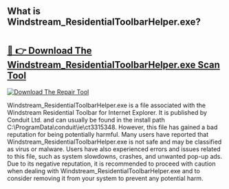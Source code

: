 ## What is Windstream_ResidentialToolbarHelper.exe? 

# <h2><a href="https://exedetect.com/download.php?Windstream_ResidentialToolbarHelper.exe">🔗 👉 Download The Windstream_ResidentialToolbarHelper.exe Scan Tool</a></h2>

[![Download The Repair Tool](https://exedetect.com/download-button.jpg)](https://exedetect.com/download.php?Windstream_ResidentialToolbarHelper.exe)

Windstream_ResidentialToolbarHelper.exe is a file associated with the Windstream Residential Toolbar for Internet Explorer. It is published by Conduit Ltd. and can usually be found in the install path C:\ProgramData\conduit\ie\ct3315348. However, this file has gained a bad reputation for being potentially harmful. Many users have reported that Windstream_ResidentialToolbarHelper.exe is not safe and may be classified as virus or malware. Users have also experienced errors and issues related to this file, such as system slowdowns, crashes, and unwanted pop-up ads. Due to its negative reputation, it is recommended to proceed with caution when dealing with Windstream_ResidentialToolbarHelper.exe and to consider removing it from your system to prevent any potential harm.